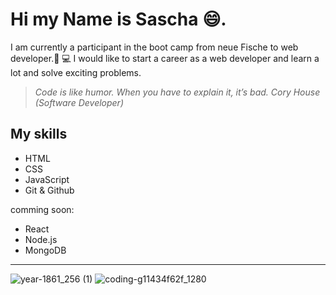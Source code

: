 # Hi my Name is Sascha 😄.

I am currently a participant in the boot camp from neue Fische to web developer.📲 💻 I would like to start a career as a web developer and learn a lot and solve exciting problems.

> _Code is like humor. When you have to explain it, it’s bad.
Cory House (Software Developer)_

## My skills

- HTML
- CSS
- JavaScript
- Git & Github

comming soon:
- React
- Node.js
- MongoDB
---
![year-1861_256 (1)](https://user-images.githubusercontent.com/122528914/214825517-1f12ca73-a6ba-4e6d-be33-6dc13b9d27fc.gif)
![coding-g11434f62f_1280](https://user-images.githubusercontent.com/122528914/214829076-45cfe1e4-9979-4e76-b80d-ab1c644b980c.jpg)
